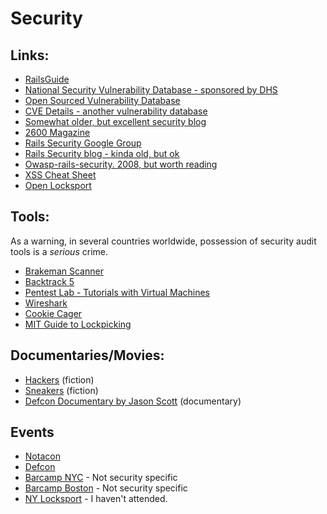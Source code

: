 # Security

## Links: 

* [RailsGuide](http://guides.rubyonrails.org/security.html)
* [National Security Vulnerability Database - sponsored by DHS](http://nvd.nist.gov/)
* [Open Sourced Vulnerability Database](http://www.osvdb.org/)
* [CVE Details - another vulnerability database](http://www.cvedetails.com/)
* [Somewhat older, but excellent security blog](http://ha.ckers.org/blog/)
* [2600 Magazine](http://www.2600.com/)
* [Rails Security Google Group](https://groups.google.com/forum/#!forum/rubyonrails-security)
* [Rails Security blog - kinda old, but ok](http://www.rorsecurity.info/)
* [Owasp-rails-security. 2008, but worth reading](https://www.owasp.org/index.php/File:Owasp-rails-security.pdf)
* [XSS Cheat Sheet](https://www.owasp.org/index.php/XSS_Filter_Evasion_Cheat_Sheet)
* [Open Locksport](http://locksport.com/)

## Tools:

As a warning, in several countries worldwide, possession of security audit tools is a *serious* crime. 

* [Brakeman Scanner](http://brakemanscanner.org/)
* [Backtrack 5](http://www.backtrack-linux.org/downloads/)
* [Pentest Lab - Tutorials with Virtual Machines](https://www.pentesterlab.com/)
* [Wireshark](http://www.wireshark.org/)
* [Cookie Cager](https://www.cookiecadger.com/)
* [MIT Guide to Lockpicking](http://www.capricorn.org/~akira/home/lockpick/)

## Documentaries/Movies: 

* [Hackers](http://www.imdb.com/title/tt0113243/) (fiction)
* [Sneakers](http://www.imdb.com/title/tt0105435/) (fiction)
* [Defcon Documentary by Jason Scott](www.defcon.org/html/links/dc-torrent.html) (documentary)

## Events

* [Notacon](http://www.notacon.org/)
* [Defcon](https://www.defcon.org/)
* [Barcamp NYC](http://barcampnyc.org/) - Not security specific
* [Barcamp Boston](http://www.barcampboston.org/) - Not security specific
* [NY Locksport](http://www.meetup.com/nylocksport/) - I haven't attended. 
